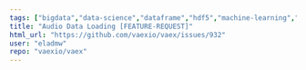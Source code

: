 ```yaml
---
tags: ["bigdata","data-science","dataframe","hdf5","machine-learning","machinelearning","memory-mapped-file","pyarrow","python","tabular-data","visualization"]
title: "Audio Data Loading [FEATURE-REQUEST]"
html_url: "https://github.com/vaexio/vaex/issues/932"
user: "eladmw"
repo: "vaexio/vaex"
---
```


